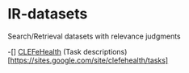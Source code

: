 # IR-datasets
Search/Retrieval datasets with relevance judgments

-[] [CLEFeHealth](https://github.com/CLEFeHealth) (Task descriptions)[https://sites.google.com/site/clefehealth/tasks]
